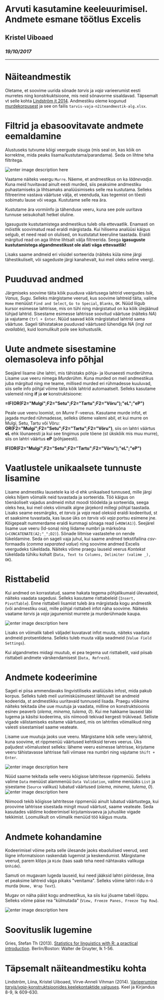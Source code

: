 # Arvuti kasutamine keeleuurimisel. Andmete esmane töötlus Excelis
## Kristel Uiboaed
### *19/10/2017*
---

# Näiteandmestik
Oletame, et soovime uurida sõnade *tarvis* ja *vaja* varieerumist eesti murretes ning konstrkuktsioone, mis neid sõnavorme sisaldavad. Täpsemalt vt selle kohta [Lindström jt 2014](http://kjk.eki.ee/pdf/LindstromUiboaedVihman609_630.pdf). Andmestiku oleme kogunud [murdekorpusest](http://www.murre.ut.ee/mkweb/) ja see on failis `tarvis-vaja-n2iteandmestik-alg.xlsx`.

# Filtrid ja ebasoovitavate andmete eemaldamine
Alustuseks tutvume kõigi veergude sisuga (mis seal on, kas kõik on korrektne, mida peaks lisama/kustutama/parandama). Seda on lihtne teha filtritega.

![enter image description here](https://i.imgur.com/Fto5njY.png)

Vaatame näiteks veergu `Murre`. Näeme, et andmestikus on ka *läänevadja*. Kuna meid huvitavad ainult eesti murded, siis peaksime andmestiku puhastamiseks ja lihtsamaks analüüsimiseks selle rea kustutama. Selleks filtreerime vastava väärtuse välja, et veenduda, kas tegemist on tõesti sobimatu lause või veaga. Kustutame selle rea ära.

Kustutame ära vormiinfo ja tähenduse veeru, kuna see pole uuritava tunnuse seisukohalt hetkel oluline.

Igasuguste kustutamistega andmestikus tuleb olla ettevaatlik. Enamasti on mõistlik soovimatud read eraldi märgistada. Kui hilisema analüüsi käigus selgub, et need read on olulised, on kustutatut keeruline taastada. Eraldi märgitud read on aga lihtne lihtsalt välja filtreerida. Seega **igasuguste kustutamistega algandmestikust ole alati väga ettevaatlik!**

Lisaks saame andmeid eri viisidel sorteerida (näiteks küla nime järgi tähestikuliselt, või sageduste järgi kanahevalt, kui meil oleks seline veerg).

# Puuduvad andmed
Järgmiseks soovime täita kõik puuduva väärtusega lahtrid veergudes *Isik, Vanus, Sugu*. Selleks märgistame veerud, kus soovime lahtreid täita, valime `Home` menüüst `Find and Select`, `Go to Special`, `Blanks`, `OK`. Nüüd liigub kursor esimesse lahtrisse, mis on tühi ning märgistatud on ka kõik ülejäänud tühjad lahtrid. Sisestame esimesse lahtrisse soovitud väärtuse (näiteks *NA*) ja vajutame `Ctrl + Enter`. Nüüd saavad kõik märgistatud lahtrid sama väärtuse. Sageli tähistatakse puuduvad väärtused lühendiga *NA* (ingl *not available*), kuid loomulikult pole see kohustuslik.

# Uute andmete sisestamine olemasoleva info põhjal
Seejärel lisame ühe lahtri, mis tähistaks põhja- ja lõunaeesti murderühma. Lisame uue veeru nimega *Murderühm*. Kuna murded on meil andmestikus juba märgitud ning me teame, millised murded eri rühmadesse kuuluvad, siis selle info põhjal võime täita kõik lahtrid automaatselt. Selleks kasutame valemeid ning **if** ja **or** konstruktsioone:

**\=IF(OR(F2="Mulgi";F2="Setu";F2="Tartu";F2="Võru");"eL";"eP")**

Peale uue veeru loomist, on *Murre* F-veerus. Kasutame murde infot, et jagada murded rühmadesse, selleks ütleme valemi abil, et kui murre on Mulgi, Setu, Tartu või Võru: **OR(F2="Mulgi";F2="Setu";F2="Tartu";F2="Võru")**, siis on lahtri väärtus **eL** ehk lõunaeesti ja kui see tingimus pole tõene (st ükskõik mis muu murre), siis on lahtri väärtus **eP** (põhjaeesti).

**IF(**OR(F2="Mulgi";F2="Setu";F2="Tartu";F2="Võru");**"eL";"eP")**

# Vaatlustele unikaalsete tunnuste lisamine
Lisame andmestiku lausetele ka id-d ehk unikaalsed tunnused, mille järgi oleks hiljem võimalik neid tuvastada ja sorteerida. Töö käigus on tõenäoliselt vajadus andmeid mitut moodi töödelda ja sorteerida, seega oleks hea, kui meil oleks võimalik algne järjekord millegi põhjal taastada. Lisaks seame eesmärgiks, et *tarvis* ja *vaja* read oleksid eraldi kodeeritud, st et saaksime tuvastada, kas lause üks on *tarvis* või *vaja* portsu esimene jne. Kõigepealt nummerdame eraldi kummagi sõnaga read (`=ROW(A1)`). Seejärel lisame uue veeru (Id-sona) ning liidame numbri ja märksõna (`=CONCATENATE(A2;"_";D2)`). Sõnade liitmise vastastehe on nende tükeldamine. Seda on sageli vaja juhul, kui saame andmed tekstifailina *csv*-formaadis (*comma separated value*) ning soovime andmed Excelis veergudeks tükeldada. Näiteks võime praegu lauseid veerus *Kontekst* tükeldada tühiku kohalt (`Data, Text to Columns, Delimiter (valime _), OK`).

# Risttabelid
Kui andmed on korrastatud, saame hakata tegema põhjalikumaid ülevaateid, näiteks vaadata sagedusi. Selleks kasutame risttabeleid (`Insert, PivotTable`). Enne risttabeli lisamist tuleb ära märgistada kogu andmestik (või andmestiku osa), mille põhjal risttabeli infot näha soovime. Näiteks vaatame *tarvis* ja *vaja* jagunemist murrete ja murderühmade kaupa.

![enter image description here](https://i.imgur.com/8qiyjL5.png)

Lisaks on võimalik tabeli väljadel kuvatavat infot muuta, näiteks vaadata andmeid protsentidena. Selleks tuleb muuta välja seadmeid (`Value Field Settings`).

Kui algandmetes midagi muutub, ei pea tegema uut risttabelit, vaid piisab risttabeli andmete värskendamisest (`Data, Refresh`).

# Andmete kodeerimine
Sageli ei piisa ammendavaks lingvistiliseks analüüsiks infost, mida pakub korpus. Selleks tuleb meil uurimisküsimusest lähtuvalt ise andmeid kodeerida, st andmestikku uuritavaid tunnuseid lisada. Praegu võiksime näiteks tekitada ühe uue muutuja ja vaadata, milline on konstruktsioonis esinev peaverb (*olema*, *minema*, *tulema*, *0*). Kui me hakkame lauseid läbi lugema ja käsitsi kodeerima, siis niimoodi tekivad kergesti trükivead. Selliste vigade välistamiseks esitame väärtused, mis on lahtrites võimalikud ning valesti sisestamisel saame veateate.

Lisame uue muutuja jaoks uue veeru. Märgistame kõik selle veeru lahtrid, kuna soovime, et rippmenüü väärtused kehtiksid terves veerus. Üks paljudest võimalustest selleks: läheme veeru esimesse lahtrisse, kirjutame veeru tähistavasse lahtrisse faili viimase rea numbri ning vajutame `Shift + Enter`. 

![enter image description here](https://i.imgur.com/jOLsAWo.png)

Nüüd saame tekitada selle veeru kõigisse lahtritesse rippmenüü. Selleks valime `Data` menüüst alammenüü `Data Validation`, valime menüüks `List` ja sisestame (`Source` valikus) lubatud väärtused (*olema*, *minema*, *tulema*, *0*).
![enter image description here](https://i.imgur.com/3zkdOh0.png)

Niimoodi tekib kõigisse lahtritesse rippmenüü ainult lubatud väärtustega, kui proovime lahtrisse sisestada mingit muud väärtust, saame veateate. Seda kasutades väldime kodeerimisel kirjutamisvaeva ja juhuslike vigade tekkimist. Loomulikult on võimalik menüüd töö käigus muuta.


# Andmete kohandamine
Kodeerimisel võime peita selle ülesande jaoks ebaolulised veerud, sest liigne informatsioon raskendab lugemist ja keskendumist. Märgistame veerud, parem klõps ja `Hide` (taas saab teha need nähtavaks valikuga `Unhide`). 

Samuti on mugavam lugeda lauseid, kui need jääksid lahtri piiridesse, ilma et peaksime lahtreid väga pikaks "venitama". Selleks võime lahtri ridu n-ö murda (`Home, Wrap Text`).

Mugav on näha päist kogu andmestikus, ka siis kui jõuame tabeli lõppu. Selleks võime päise rea "külmutada" (`View, Freeze Panes, Freeze Top Row`).

![enter image description here](https://i.imgur.com/rz9n6C1.png)

# Soovituslik lugemine
Gries, Stefan Th (2013). [Statistics for linguistics with R: a practical introduction](https://www.amazon.com/Statistics-Linguistics-R-Mouton-Textbook/dp/3110307286). Berlin/Boston: Walter de Gruyter, lk 1-56.

# Täpsemalt näiteandmestiku kohta
Lindström, Liina, Kristel Uiboaed, Virve-Anneli Vihman (2014). [Varieerumine *tarvis/vaja*-konstruktsioonides keelekontaktide valguses](http://kjk.eki.ee/pdf/LindstromUiboaedVihman609_630.pdf). Keel ja Kirjandus 8-9, lk 609-630.




